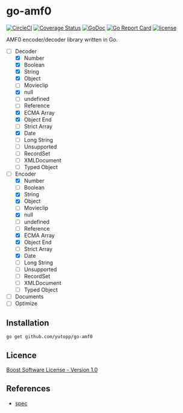 # go-amf0

[![CircleCI](https://circleci.com/gh/yutopp/go-amf0.svg?style=svg)](https://circleci.com/gh/yutopp/go-amf0)
[![Coverage Status](https://coveralls.io/repos/github/yutopp/go-amf0/badge.svg)](https://coveralls.io/github/yutopp/go-amf0)
[![GoDoc](https://godoc.org/github.com/yutopp/go-amf0?status.svg)](http://godoc.org/github.com/yutopp/go-amf0)
[![Go Report Card](https://goreportcard.com/badge/github.com/yutopp/go-amf0)](https://goreportcard.com/report/github.com/yutopp/go-amf0)
[![license](https://img.shields.io/github/license/yutopp/go-amf0.svg)](https://github.com/yutopp/go-amf0/blob/master/LICENSE_1_0.txt)

AMF0 encoder/decoder library written in Go.

- [ ] Decoder
  - [x] Number
  - [x] Boolean
  - [x] String
  - [x] Object
  - [ ] Movieclip
  - [x] null
  - [ ] undefined
  - [ ] Reference
  - [x] ECMA Array
  - [x] Object End
  - [ ] Strict Array
  - [x] Date
  - [ ] Long String
  - [ ] Unsupported
  - [ ] RecordSet
  - [ ] XMLDocument
  - [ ] Typed Object
- [ ] Encoder
  - [x] Number
  - [ ] Boolean
  - [x] String
  - [x] Object
  - [ ] Movieclip
  - [x] null
  - [ ] undefined
  - [ ] Reference
  - [x] ECMA Array
  - [x] Object End
  - [ ] Strict Array
  - [x] Date
  - [ ] Long String
  - [ ] Unsupported
  - [ ] RecordSet
  - [ ] XMLDocument
  - [ ] Typed Object
- [ ] Documents
- [ ] Optimize

## Installation

```
go get github.com/yutopp/go-amf0
```

## Licence

[Boost Software License - Version 1.0](./LICENSE_1_0.txt)

## References

- [spec](https://wwwimages2.adobe.com/content/dam/acom/en/devnet/pdf/amf0-file-format-specification.pdf)
